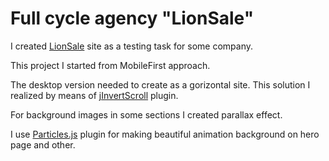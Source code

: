 # Full cycle agency "LionSale"

I created [LionSale](https://dimariabovol.github.io/testing.github.io/) site as a testing task for some company.

This project I started from MobileFirst approach. 

The desktop version needed to create as a gorizontal site. This solution I realized by means of [jInvertScroll](https://github.com/pixxelfactory/jInvertScroll) plugin.

For background images in some sections I created parallax effect.

I use [Particles.js](https://vincentgarreau.com/particles.js/) plugin for making beautiful animation background on hero page and other.